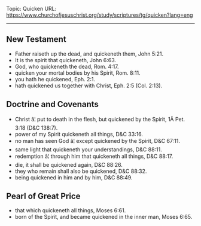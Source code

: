 Topic: Quicken
URL: https://www.churchofjesuschrist.org/study/scriptures/tg/quicken?lang=eng

---

## New Testament

- Father raiseth up the dead, and quickeneth them, John 5:21.
- It is the spirit that quickeneth, John 6:63.
- God, who quickeneth the dead, Rom. 4:17.
- quicken your mortal bodies by his Spirit, Rom. 8:11.
- you hath he quickened, Eph. 2:1.
- hath quickened us together with Christ, Eph. 2:5 (Col. 2:13).

## Doctrine and Covenants

- Christ â¦ put to death in the flesh, but quickened by the Spirit, 1Â Pet. 3:18 (D&C 138:7).
- power of my Spirit quickeneth all things, D&C 33:16.
- no man has seen God â¦ except quickened by the Spirit, D&C 67:11.
- same light that quickeneth your understandings, D&C 88:11.
- redemption â¦ through him that quickeneth all things, D&C 88:17.
- die, it shall be quickened again, D&C 88:26.
- they who remain shall also be quickened, D&C 88:32.
- being quickened in him and by him, D&C 88:49.

## Pearl of Great Price

- that which quickeneth all things, Moses 6:61.
- born of the Spirit, and became quickened in the inner man, Moses 6:65.

